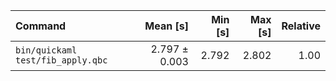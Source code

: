 | Command | Mean [s] | Min [s] | Max [s] | Relative |
|:---|---:|---:|---:|---:|
| `bin/quickaml test/fib_apply.qbc` | 2.797 ± 0.003 | 2.792 | 2.802 | 1.00 |

